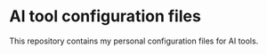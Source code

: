 # AI tool configuration files

This repository contains my personal configuration files for AI tools.
